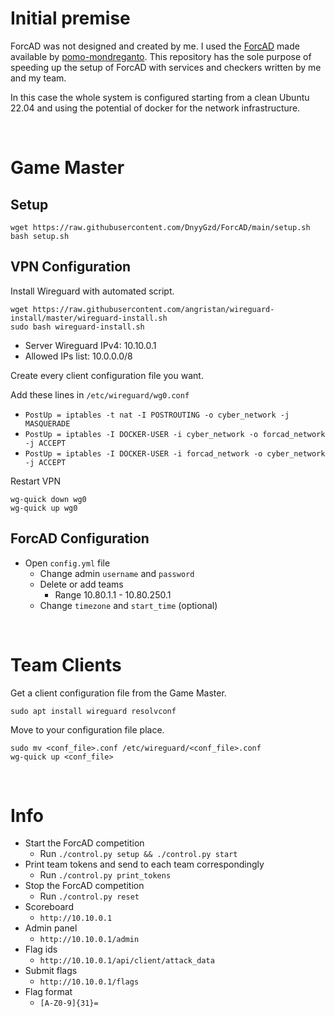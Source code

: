 # Initial premise
ForcAD was not designed and created by me. I used the [ForcAD](https://github.com/pomo-mondreganto/ForcAD) made available by [pomo-mondreganto](https://github.com/pomo-mondreganto).
This repository has the sole purpose of speeding up the setup of ForcAD with services and checkers written by me and my team.

In this case the whole system is configured starting from a clean Ubuntu 22.04 and using the potential of docker for the network infrastructure.

<br/>

# Game Master

## Setup
```shell
wget https://raw.githubusercontent.com/DnyyGzd/ForcAD/main/setup.sh
bash setup.sh
```

## VPN Configuration
Install Wireguard with automated script.
```shell
wget https://raw.githubusercontent.com/angristan/wireguard-install/master/wireguard-install.sh
sudo bash wireguard-install.sh
```
* Server Wireguard IPv4: 10.10.0.1
* Allowed IPs list: 10.0.0.0/8

Create every client configuration file you want.

Add these lines in `/etc/wireguard/wg0.conf`
* `PostUp = iptables -t nat -I POSTROUTING -o cyber_network -j MASQUERADE`
* `PostUp = iptables -I DOCKER-USER -i cyber_network -o forcad_network -j ACCEPT`
* `PostUp = iptables -I DOCKER-USER -i forcad_network -o cyber_network -j ACCEPT`

Restart VPN
```shell
wg-quick down wg0
wg-quick up wg0
```

## ForcAD Configuration
* Open `config.yml` file
  * Change admin `username` and `password`
  * Delete or add teams
    * Range 10.80.1.1 - 10.80.250.1
  * Change `timezone` and `start_time` (optional)

<br/>

# Team Clients
Get a client configuration file from the Game Master.
```shell
sudo apt install wireguard resolvconf
```
Move to your configuration file place.
```shell
sudo mv <conf_file>.conf /etc/wireguard/<conf_file>.conf
wg-quick up <conf_file>
```

<br/>

# Info
* Start the ForcAD competition
  * Run `./control.py setup && ./control.py start`
* Print team tokens and send to each team correspondingly
  * Run `./control.py print_tokens`
* Stop the ForcAD competition
  * Run `./control.py reset`
* Scoreboard
  * `http://10.10.0.1`
* Admin panel
  * `http://10.10.0.1/admin`
* Flag ids
  * `http://10.10.0.1/api/client/attack_data`
* Submit flags
  * `http://10.10.0.1/flags`
* Flag format
  * `[A-Z0-9]{31}=`
